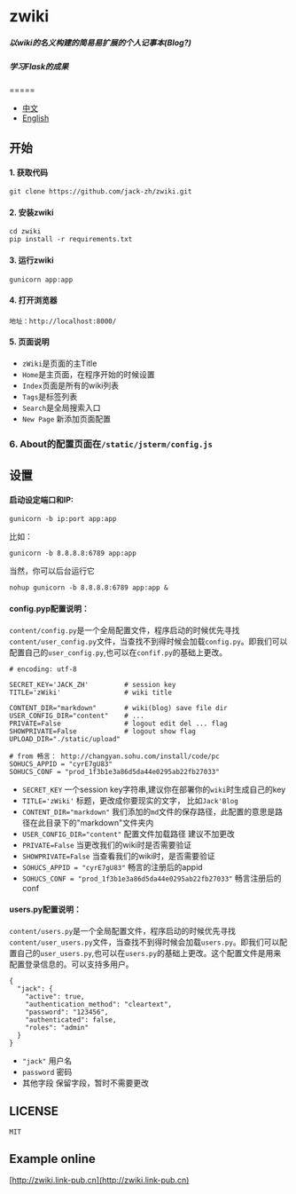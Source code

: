 # zwiki

##### 以wiki的名义构建的简易易扩展的个人记事本(Blog?)
##### 学习Flask的成果
=====

+ [中文](https://github.com/jack-zh/zwiki/blob/master/README_zh.md)
+ [English](https://github.com/jack-zh/zwiki/blob/master/README.md)

## 开始

#### 1. 获取代码

    git clone https://github.com/jack-zh/zwiki.git

#### 2. 安装zwiki

    cd zwiki
    pip install -r requirements.txt

#### 3. 运行zwiki

    gunicorn app:app

#### 4. 打开浏览器
    地址：http://localhost:8000/

#### 5. 页面说明
 + `zWiki`是页面的主Title
 + `Home`是主页面，在程序开始的时候设置
 + `Index`页面是所有的wiki列表
 + `Tags`是标签列表
 + `Search`是全局搜索入口
 + `New Page` 新添加页面配置

### 6. About的配置页面在`/static/jsterm/config.js`
 
## 设置

#### 启动设定端口和IP:
	
	gunicorn -b ip:port app:app

比如：

	gunicorn -b 8.8.8.8:6789 app:app

当然，你可以后台运行它

	nohup gunicorn -b 8.8.8.8:6789 app:app &


#### config.pyp配置说明：

`content/config.py`是一个全局配置文件，程序启动的时候优先寻找`content/user_config.py`文件，当查找不到得时候会加载`config.py`。即我们可以配置自己的`user_config.py`,也可以在`confif.py`的基础上更改。

	# encoding: utf-8

	SECRET_KEY='JACK_ZH'         # session key
	TITLE='zWiki'                # wiki title

	CONTENT_DIR="markdown"       # wiki(blog) save file dir
	USER_CONFIG_DIR="content"    # ...
	PRIVATE=False                # logout edit del ... flag
	SHOWPRIVATE=False            # logout show flag
	UPLOAD_DIR="./static/upload"

	# from 畅言： http://changyan.sohu.com/install/code/pc
	SOHUCS_APPID = "cyrE7gU83"
	SOHUCS_CONF = "prod_1f3b1e3a86d5da44e0295ab22fb27033"

+ `SECRET_KEY` 一个session key字符串,建议你在部署你的`wiki`时生成自己的key
+ `TITLE='zWiki'` 标题，更改成你要现实的文字， 比如`Jack'Blog`
+ `CONTENT_DIR="markdown"` 我们添加的`md`文件的保存路径，此配置的意思是路径在此目录下的"markdown"文件夹内
+ `USER_CONFIG_DIR="content"` 配置文件加载路径 建议不加更改
+ `PRIVATE=False` 当更改我们的wiki时是否需要验证
+ `SHOWPRIVATE=False` 当查看我们的wiki时，是否需要验证
+ `SOHUCS_APPID = "cyrE7gU83"` 畅言的注册后的appid
+ `SOHUCS_CONF = "prod_1f3b1e3a86d5da44e0295ab22fb27033"` 畅言注册后的conf

#### users.py配置说明：

`content/users.py`是一个全局配置文件，程序启动的时候优先寻找`content/user_users.py`文件，当查找不到得时候会加载`users.py`。即我们可以配置自己的`user_users.py`,也可以在`users.py`的基础上更改。这个配置文件是用来配置登录信息的。可以支持多用户。

	{
	  "jack": {
	    "active": true,
	    "authentication_method": "cleartext",
	    "password": "123456",
	    "authenticated": false,
	    "roles": "admin"
	  }
	}

+ `"jack"` 用户名 
+ `password` 密码
+ 其他字段 保留字段，暂时不需要更改

## LICENSE

    MIT

## Example online

[http://zwiki.link-pub.cn](http://zwiki.link-pub.cn)
